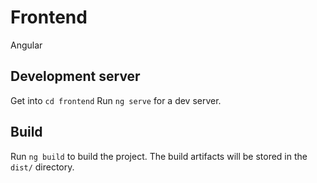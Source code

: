 # Frontend

Angular

## Development server

Get into  `cd frontend`
Run `ng serve` for a dev server.

## Build

Run `ng build` to build the project. The build artifacts will be stored in the `dist/` directory.
